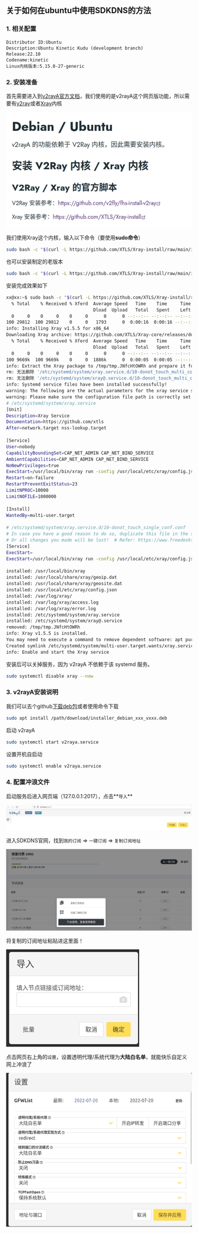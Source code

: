 ## 关于如何在ubuntu中使用SDKDNS的方法



### 1. 相关配置

```
Distributor ID:Ubuntu
Description:Ubuntu Kinetic Kudu (development branch)
Release:22.10
Codename:kinetic
Linux内核版本:5.15.0-27-generic

```



### 2. 安装准备

首先需要进入到[v2rayA官方文档](https://v2raya.org/docs/prologue/installation/debian/)，我们使用的是v2rayA这个网页版功能，所以需要有[v2ray](https://github.com/v2fly/fhs-install-v2ray)或者[Xray](https://github.com/XTLS/Xray-install)内核

![安装准备](./img/1.jpg)

我们使用Xray这个内核，输入以下命令（要使用**sudo命令**）

```bash
sudo bash -c "$(curl -L https://github.com/XTLS/Xray-install/raw/main/install-release.sh)" @ install
```

也可以安装制定的老版本

```bash
sudo bash -c "$(curl -L https://github.com/XTLS/Xray-install/raw/main/install-release.sh)" @ install --version 1.5.8
```

安装完成效果如下

```bash
xx@xx:~$ sudo bash -c "$(curl -L https://github.com/XTLS/Xray-install/raw/main/install-release.sh)" @ install
  % Total    % Received % Xferd  Average Speed   Time    Time     Time  Current
                                 Dload  Upload   Total   Spent    Left  Speed
  0     0    0     0    0     0      0      0 --:--:-- --:--:-- --:--:--     0
100 29812  100 29812    0     0   1793      0  0:00:16  0:00:16 --:--:--  7935
info: Installing Xray v1.5.5 for x86_64
Downloading Xray archive: https://github.com/XTLS/Xray-core/releases/download/v1.5.5/Xray-linux-64.zip
  % Total    % Received % Xferd  Average Speed   Time    Time     Time  Current
                                 Dload  Upload   Total   Spent    Left  Speed
  0     0    0     0    0     0      0      0 --:--:-- --:--:-- --:--:--     0
100 9669k  100 9669k    0     0  1886k      0  0:00:05  0:00:05 --:--:-- 2263k
info: Extract the Xray package to /tmp/tmp.JNfcHtOWRh and prepare it for installation.
rm: 无法删除 '/etc/systemd/system/xray.service.d/10-donot_touch_multi_conf.conf': 没有那个文件或目录
rm: 无法删除 '/etc/systemd/system/xray@.service.d/10-donot_touch_multi_conf.conf': 没有那个文件或目录
info: Systemd service files have been installed successfully!
warning: The following are the actual parameters for the xray service startup.
warning: Please make sure the configuration file path is correctly set.
# /etc/systemd/system/xray.service
[Unit]
Description=Xray Service
Documentation=https://github.com/xtls
After=network.target nss-lookup.target

[Service]
User=nobody
CapabilityBoundingSet=CAP_NET_ADMIN CAP_NET_BIND_SERVICE
AmbientCapabilities=CAP_NET_ADMIN CAP_NET_BIND_SERVICE
NoNewPrivileges=true
ExecStart=/usr/local/bin/xray run -config /usr/local/etc/xray/config.json
Restart=on-failure
RestartPreventExitStatus=23
LimitNPROC=10000
LimitNOFILE=1000000

[Install]
WantedBy=multi-user.target

# /etc/systemd/system/xray.service.d/10-donot_touch_single_conf.conf
# In case you have a good reason to do so, duplicate this file in the same directory and make your customizes there.
# Or all changes you made will be lost!  # Refer: https://www.freedesktop.org/software/systemd/man/systemd.unit.html
[Service]
ExecStart=
ExecStart=/usr/local/bin/xray run -config /usr/local/etc/xray/config.json

installed: /usr/local/bin/xray
installed: /usr/local/share/xray/geoip.dat
installed: /usr/local/share/xray/geosite.dat
installed: /usr/local/etc/xray/config.json
installed: /var/log/xray/
installed: /var/log/xray/access.log
installed: /var/log/xray/error.log
installed: /etc/systemd/system/xray.service
installed: /etc/systemd/system/xray@.service
removed: /tmp/tmp.JNfcHtOWRh
info: Xray v1.5.5 is installed.
You may need to execute a command to remove dependent software: apt purge curl unzip
Created symlink /etc/systemd/system/multi-user.target.wants/xray.service → /etc/systemd/system/xray.service.
info: Enable and start the Xray service

```

安装后可以关掉服务，因为 v2rayA 不依赖于该 systemd 服务。

```bash
sudo systemctl disable xray --now
```



### 3. v2rayA安装说明

我们可以去个github[下载deb包](https://github.com/v2rayA/v2rayA/releases)或者使用命令下载

```bash
sudo apt install /path/download/installer_debian_xxx_vxxx.deb 
```

启动 v2rayA

```bash
sudo systemctl start v2raya.service
```

设置开机自启动

```bash
sudo systemctl enable v2raya.service
```



### 4. 配置冲浪文件

启动服务后进入网页端（127.0.0.1:2017），点击**`导入`**

![](./img/2.jpg)

进入SDKDNS官网，找到`我的订阅` => `一键订阅` => `复制订阅地址`

![](./img/3.jpg)

将复制的订阅地址粘贴进这里面！

![](./img/4.jpg)

点击网页右上角的`设置`，设置透明代理/系统代理为**大陆白名单**，就能快乐自定义网上冲浪了

![](./img/5.jpg)